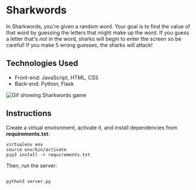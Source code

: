# Sharkwords

In Sharkwords, you're given a random word. Your goal is to find the value of that word by guessing the letters that might make up the word. If you guess a letter that's _not_ in the word, sharks will begin to enter the screen so be careful! If you make 5 wrong guesses, the sharks will attack!

## Technologies Used

- Front-end: JavaScript, HTML, CSS
- Back-end: Python, Flask

![Gif showing Sharkwords game](static/images/sharkwords.gif)

## Instructions

Create a virtual environment, activate it, and install dependencies from **requirements.txt**:

```
virtualenv env
source env/bin/activate
pip3 install -r requirements.txt

```

Then, run the server:

```

python3 server.py

```
